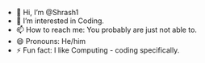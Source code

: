 - 👋 Hi, I’m @Shrash1
- 👀 I’m interested in Coding.
- 📫 How to reach me: You probably are just not able to.
- 😄 Pronouns: He/him
- ⚡ Fun fact: I like Computing - coding specifically.

<!---
Shrash1/Shrash1 is a ✨ special ✨ repository because its `README.md` (this file) appears on your GitHub profile.
You can click the Preview link to take a look at your changes.
--->
